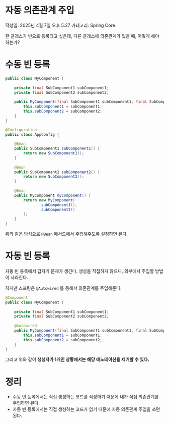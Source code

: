 # 자동 의존관계 주입

작성일: 2025년 4월 7일 오후 5:27
카테고리: Spring Core

한 클래스가 빈으로 등록되고 싶은데, 다른 클래스에 의존관계가 있을 때, 어떻게 해야 하는가?

# 수동 빈 등록

```java
public class MyComponent {
    
    private final SubComponent1 subComponent1;
    private final SubComponent2 subComponent2;
    
    public MyComponent(final SubComponent1 subComponent1, final SubComponent2 subComponent2) {
        this.subComponent1 = subComponent1;
        this.subComponent2 = subComponent2;
    }
}

```

```java
@Configuration
public class AppConfig {
    
    @Bean
    public SubComponent1 subComponent1() {
        return new SubComponent1();
    }
    
    @Bean
    public SubComponent2 subComponent2() {
        return new SubComponent2();
    }
    
    @Bean
    public MyComponent myComponent() {
        return new MyComponent(
                subComponent1(),
                subComponent2()
        );
    }
}
```

위와 같은 방식으로 `@Bean` 메서드에서 주입해주도록 설정하면 된다.

# 자동 빈 등록

자동 빈 등록에서 갑자기 문제가 생긴다. 생성을 직접하지 않으니, 외부에서 주입할 방법이 사라진다.

하지만 스프링은 `@Autowired` 를 통해서 의존관계를 주입해준다.

```java
@Component
public class MyComponent {
    
    private final SubComponent1 subComponent1;
    private final SubComponent2 subComponent2;
    
    @Autowired
    public MyComponent(final SubComponent1 subComponent1, final SubComponent2 subComponent2) {
        this.subComponent1 = subComponent1;
        this.subComponent2 = subComponent2;
    }
}
```

그리고 위와 같이 **생성자가 1개인 상황에서는 해당 애노테이션을 제거할 수 있다.**

# 정리

- 수동 빈 등록에서는 직접 생성하는 코드를 작성하기 때문에 내가 직접 의존관계를 주입하면 된다.
- 자동 빈 등록에서는 직접 생성하는 코드가 없기 때문에 자동 의존관계 주입을 쓰면 된다.